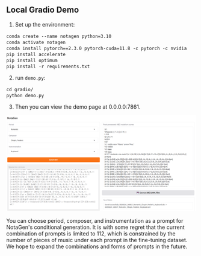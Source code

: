 ## Local Gradio Demo

1. Set up the environment:

  ```
  conda create --name notagen python=3.10
  conda activate notagen
  conda install pytorch==2.3.0 pytorch-cuda=11.8 -c pytorch -c nvidia
  pip install accelerate
  pip install optimum
  pip install -r requirements.txt
  ```

2. run ```demo.py```:

  ```
  cd gradio/
  python demo.py
  ```

3. Then you can view the demo page at 0.0.0.0:7861.

  <p align="center">
  <img src="gradio/illustration.png" alt="NotaGen Gradio Demo">
  </p>
  
  You can choose period, composer, and instrumentation as a prompt for NotaGen's conditional generation. It is with some regret that the current combination of prompts is limited to 112, which is constrained by the number of pieces of music under each prompt in the fine-tuning dataset. We hope to expand the combinations and forms of prompts in the future.
